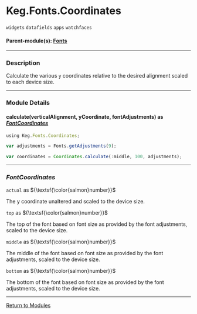 # Keg.Fonts.Coordinates

`widgets` `datafields` `apps` `watchfaces`

#### Parent-module(s): [Fonts](FONTS.md)

***

### Description

Calculate the various `y` coordinates relative to the desired alignment scaled to each device size.

***

### Module Details

#### calculate(verticalAlignment, yCoordinate, fontAdjustments) as _[FontCoordinates](FONTS.COORDINATES.md#fontcoordinates)_

```js
using Keg.Fonts.Coordinates;

var adjustments = Fonts.getAdjustments(9);

var coordinates = Coordinates.calculate(:middle, 100, adjustments);
```

***

### _FontCoordinates_

`actual` as ${\textsf{\color{salmon}number}}$

The y coordinate unaltered and scaled to the device size.

`top` as ${\textsf{\color{salmon}number}}$

The top of the font based on font size as provided by the font adjustments, scaled to the device size.

`middle` as ${\textsf{\color{salmon}number}}$

The middle of the font based on font size as provided by the font adjustments, scaled to the device size.

`bottom` as ${\textsf{\color{salmon}number}}$

The bottom of the font based on font size as provided by the font adjustments, scaled to the device size.

***

[Return to Modules](../MODULES.md)
